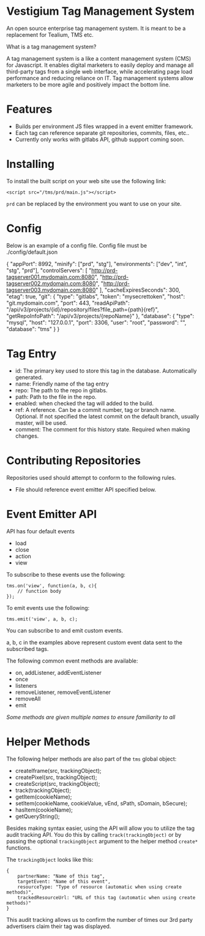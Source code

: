 Vestigium Tag Management System
==========================

An open source enterprise tag management system. It is meant to be a replacement for Tealium, TMS etc.

What is a tag management system?

A tag management system is a like a content management system (CMS) for Javascript. 
It enables digital marketers to easily deploy and manage all third-party tags from a single web interface, 
while accelerating page load performance and reducing reliance on IT.
Tag management systems allow marketers to be more agile and positively impact the bottom line.

Features
========

* Builds per environment JS files wrapped in a event emitter framework.
* Each tag can reference separate git repositories, commits, files, etc..
* Currently only works with gitlabs API, github support coming soon.

Installing
==========

To install the built script on your web site use the following link:

    <script src="/tms/prd/main.js"></script>

`prd` can be replaced by the environment you want to use on your site.

Config
======

Below is an example of a config file.  Config file must be ./config/default.json


{
    "appPort": 8992,
    "minify": ["prd", "stg"],
    "environments": ["dev", "int", "stg", "prd"],
    "controlServers": [
        "http://prd-tagserver001.mydomain.com:8080",
        "http://prd-tagserver002.mydomain.com:8080",
        "http://prd-tagserver003.mydomain.com:8080"
    ],
    "cacheExpiresSeconds": 300,
    "etag": true,
    "git": {
        "type": "gitlabs",
        "token": "mysecrettoken",
        "host": "git.mydomain.com",
        "port": 443,
        "readApiPath": "/api/v3/projects/{id}/repository/files?file_path={path}{ref}",
        "getRepoInfoPath": "/api/v3/projects/{repoName}"
    },
    "database": {
        "type": "mysql",
        "host": "127.0.0.1",
        "port": 3306,
        "user": "root",
        "password": "",
        "database": "tms"
    }
}

Tag Entry
=========

* id: The primary key used to store this tag in the database.  Automatically generated.
* name: Friendly name of the tag entry
* repo: The path to the repo in gitlabs.
* path: Path to the file in the repo.
* enabled: when checked the tag will added to the build.
* ref: A reference.  Can be a commit number, tag or branch name.  Optional.  If not specified the latest commit on the default branch, usually master, will be used.
* comment: The comment for this history state.  Required when making changes.

Contributing Repositories
=========================

Repositories used should attempt to conform to the following rules.

* File should reference event emitter API specified below.

Event Emitter API
=================

API has four default events

* load
* close
* action
* view

To subscribe to these events use the following:

    tms.on('view', function(a, b, c){
        // function body
    });


To emit events use the following:

    tms.emit('view', a, b, c);

You can subscribe to and emit custom events.

a, b, c in the examples above represent custom event data sent to the subscribed tags.

The following common event methods are available:

* on, addListener, addEventListener
* once
* listeners
* removeListener, removeEventListener
* removeAll
* emit

_Some methods are given multiple names to ensure familiarity to all_

Helper Methods
==============

The following helper methods are also part of the `tms` global object:

* createIframe(src, trackingObject);
* createPixel(src, trackingObject);
* createScript(src, trackingObject);
* track(trackingObject);
* getItem(cookieName);
* setItem(cookieName, cookieValue, vEnd, sPath, sDomain, bSecure);
* hasItem(cookieName);
* getQueryString();

Besides making syntax easier, using the API will allow you to utilize the
tag audit tracking API.  You do this by calling `track(trackingObject)` or by passing
the optional `trackingObject` argument to the helper method `create*` functions.

The `trackingObject` looks like this:

    {
        partnerName: "Name of this tag",
        targetEvent: "Name of this event",
        resourceType: "Type of resource (automatic when using create methods)",
        trackedResourceUrl: "URL of this tag (automatic when using create methods)"
    }

This audit tracking allows us to confirm the number of times our 3rd party advertisers
claim their tag was displayed.